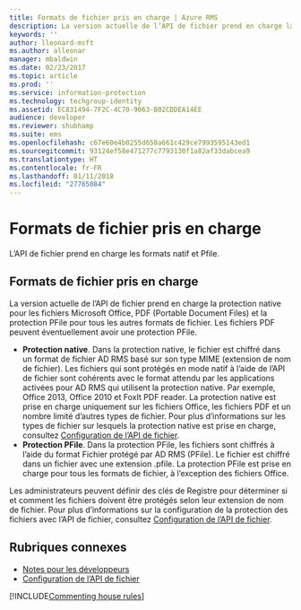```yaml
---
title: Formats de fichier pris en charge | Azure RMS
description: La version actuelle de l’API de fichier prend en charge la protection native pour les fichiers Microsoft Office, PDF et la protection PFile pour tous les autres formats de fichier.
keywords: ''
author: lleonard-msft
ms.author: alleonar
manager: mbaldwin
ms.date: 02/23/2017
ms.topic: article
ms.prod: ''
ms.service: information-protection
ms.technology: techgroup-identity
ms.assetid: EC831494-7F2C-4C70-9063-B02CDDEA14EE
audience: developer
ms.reviewer: shubhamp
ms.suite: ems
ms.openlocfilehash: c67e60e4b0255d658a661c429ce7993595143ed1
ms.sourcegitcommit: 93124ef58e471277c7793130f1a82af33dabcea9
ms.translationtype: HT
ms.contentlocale: fr-FR
ms.lasthandoff: 01/11/2018
ms.locfileid: "27765084"
---
```

# <a name="supported-file-formats"></a>Formats de fichier pris en charge

L’API de fichier prend en charge les formats natif et Pfile.

## <a name="supported-file-formats"></a>Formats de fichier pris en charge

La version actuelle de l’API de fichier prend en charge la protection native pour les fichiers Microsoft Office, PDF (Portable Document Files) et la protection PFile pour tous les autres formats de fichier. Les fichiers PDF peuvent éventuellement avoir une protection PFile.

-   **Protection native**. Dans la protection native, le fichier est chiffré dans un format de fichier AD RMS basé sur son type MIME (extension de nom de fichier). Les fichiers qui sont protégés en mode natif à l’aide de l’API de fichier sont cohérents avec le format attendu par les applications activées pour AD RMS qui utilisent la protection native. Par exemple, Office 2013, Office 2010 et FoxIt PDF reader. La protection native est prise en charge uniquement sur les fichiers Office, les fichiers PDF et un nombre limité d’autres types de fichier. Pour plus d’informations sur les types de fichier sur lesquels la protection native est prise en charge, consultez [Configuration de l’API de fichier](file-api-configuration.md).
-   **Protection PFile**. Dans la protection PFile, les fichiers sont chiffrés à l’aide du format Fichier protégé par AD RMS (PFile). Le fichier est chiffré dans un fichier avec une extension .pfile. La protection PFile est prise en charge pour tous les formats de fichier, à l’exception des fichiers Office.

Les administrateurs peuvent définir des clés de Registre pour déterminer si et comment les fichiers doivent être protégés selon leur extension de nom de fichier. Pour plus d’informations sur la configuration de la protection des fichiers avec l’API de fichier, consultez [Configuration de l’API de fichier](file-api-configuration.md).

## <a name="related-topics"></a>Rubriques connexes

* [Notes pour les développeurs](developer-notes.md)
* [Configuration de l’API de fichier](file-api-configuration.md)
 
[!INCLUDE[Commenting house rules](../includes/houserules.md)]